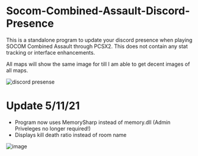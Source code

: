 # Socom-Combined-Assault-Discord-Presence

This is a standalone program to update your discord presence when playing SOCOM Combined Assault through PCSX2. 
This does not contain any stat tracking or interface enhancements.

All maps will show the same image for till I am able to get decent images of all maps.

![discord presense](https://i.imgur.com/dGVfbuy.png)

# Update 5/11/21
- Program now uses MemorySharp instead of memory.dll (Admin Priveleges no longer required!)
- Displays kill death ratio instead of room name

![image](https://user-images.githubusercontent.com/80198020/117894932-62a34e80-b28b-11eb-99a8-d4610dcc6519.png)

